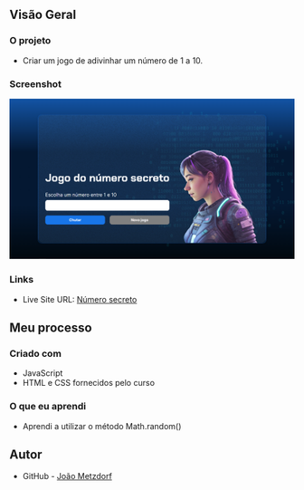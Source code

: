 ## Visão Geral

### O projeto

- Criar um jogo de adivinhar um número de 1 a 10.

### Screenshot

![](./numero-secreto-img.png)

### Links

- Live Site URL: [Número secreto](https://jogo-phi.vercel.app/)

## Meu processo

### Criado com

- JavaScript
- HTML e CSS fornecidos pelo curso

### O que eu aprendi

- Aprendi a utilizar o método Math.random()

## Autor

- GitHub - [João Metzdorf](https://github.com/joaometzdorf)
